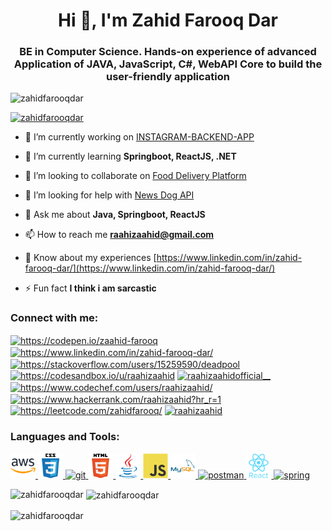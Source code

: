 <h1 align="center">Hi 👋, I'm Zahid Farooq Dar</h1>
<h3 align="center">BE in Computer Science. Hands-on experience of advanced Application of JAVA, JavaScript, C#, WebAPI Core to build the user-friendly application</h3>

<p align="left"> <img src="https://komarev.com/ghpvc/?username=zahidfarooqdar&label=Profile%20views&color=0e75b6&style=flat" alt="zahidfarooqdar" /> </p>

<p align="left"> <a href="https://github.com/ryo-ma/github-profile-trophy"><img src="https://github-profile-trophy.vercel.app/?username=zahidfarooqdar" alt="zahidfarooqdar" /></a> </p>

- 🔭 I’m currently working on [INSTAGRAM-BACKEND-APP](https://github.com/ZahidFarooqDar/insta-backend)

- 🌱 I’m currently learning **Springboot, ReactJS, .NET**

- 👯 I’m looking to collaborate on [Food Delivery Platform](https://github.com/ZahidFarooqDar/mctProject/tree/main/foodDelivery)

- 🤝 I’m looking for help with [News Dog API](https://github.com/ZahidFarooqDar/news-dog)

- 💬 Ask me about **Java, Springboot, ReactJS**

- 📫 How to reach me **raahizaahid@gmail.com**

- 📄 Know about my experiences [https://www.linkedin.com/in/zahid-farooq-dar/](https://www.linkedin.com/in/zahid-farooq-dar/)

- ⚡ Fun fact **I think i am sarcastic**

<h3 align="left">Connect with me:</h3>
<p align="left">
<a href="https://codepen.io/https://codepen.io/zaahid-farooq" target="blank"><img align="center" src="https://raw.githubusercontent.com/rahuldkjain/github-profile-readme-generator/master/src/images/icons/Social/codepen.svg" alt="https://codepen.io/zaahid-farooq" height="30" width="40" /></a>
<a href="https://linkedin.com/in/https://www.linkedin.com/in/zahid-farooq-dar/" target="blank"><img align="center" src="https://raw.githubusercontent.com/rahuldkjain/github-profile-readme-generator/master/src/images/icons/Social/linked-in-alt.svg" alt="https://www.linkedin.com/in/zahid-farooq-dar/" height="30" width="40" /></a>
<a href="https://stackoverflow.com/users/https://stackoverflow.com/users/15259590/deadpool" target="blank"><img align="center" src="https://raw.githubusercontent.com/rahuldkjain/github-profile-readme-generator/master/src/images/icons/Social/stack-overflow.svg" alt="https://stackoverflow.com/users/15259590/deadpool" height="30" width="40" /></a>
<a href="https://codesandbox.com/https://codesandbox.io/u/raahizaahid" target="blank"><img align="center" src="https://raw.githubusercontent.com/rahuldkjain/github-profile-readme-generator/master/src/images/icons/Social/codesandbox.svg" alt="https://codesandbox.io/u/raahizaahid" height="30" width="40" /></a>
<a href="https://instagram.com/raahizaahidofficial__" target="blank"><img align="center" src="https://raw.githubusercontent.com/rahuldkjain/github-profile-readme-generator/master/src/images/icons/Social/instagram.svg" alt="raahizaahidofficial__" height="30" width="40" /></a>
<a href="https://www.codechef.com/users/https://www.codechef.com/users/raahizaahid/" target="blank"><img align="center" src="https://cdn.jsdelivr.net/npm/simple-icons@3.1.0/icons/codechef.svg" alt="https://www.codechef.com/users/raahizaahid/" height="30" width="40" /></a>
<a href="https://www.hackerrank.com/https://www.hackerrank.com/raahizaahid?hr_r=1" target="blank"><img align="center" src="https://raw.githubusercontent.com/rahuldkjain/github-profile-readme-generator/master/src/images/icons/Social/hackerrank.svg" alt="https://www.hackerrank.com/raahizaahid?hr_r=1" height="30" width="40" /></a>
<a href="https://www.leetcode.com/https://leetcode.com/zahidfarooq/" target="blank"><img align="center" src="https://raw.githubusercontent.com/rahuldkjain/github-profile-readme-generator/master/src/images/icons/Social/leet-code.svg" alt="https://leetcode.com/zahidfarooq/" height="30" width="40" /></a>
<a href="https://auth.geeksforgeeks.org/user/raahizaahid" target="blank"><img align="center" src="https://raw.githubusercontent.com/rahuldkjain/github-profile-readme-generator/master/src/images/icons/Social/geeks-for-geeks.svg" alt="raahizaahid" height="30" width="40" /></a>
</p>

<h3 align="left">Languages and Tools:</h3>
<p align="left"> <a href="https://aws.amazon.com" target="_blank" rel="noreferrer"> <img src="https://raw.githubusercontent.com/devicons/devicon/master/icons/amazonwebservices/amazonwebservices-original-wordmark.svg" alt="aws" width="40" height="40"/> </a> <a href="https://www.w3schools.com/css/" target="_blank" rel="noreferrer"> <img src="https://raw.githubusercontent.com/devicons/devicon/master/icons/css3/css3-original-wordmark.svg" alt="css3" width="40" height="40"/> </a> <a href="https://git-scm.com/" target="_blank" rel="noreferrer"> <img src="https://www.vectorlogo.zone/logos/git-scm/git-scm-icon.svg" alt="git" width="40" height="40"/> </a> <a href="https://www.w3.org/html/" target="_blank" rel="noreferrer"> <img src="https://raw.githubusercontent.com/devicons/devicon/master/icons/html5/html5-original-wordmark.svg" alt="html5" width="40" height="40"/> </a> <a href="https://www.java.com" target="_blank" rel="noreferrer"> <img src="https://raw.githubusercontent.com/devicons/devicon/master/icons/java/java-original.svg" alt="java" width="40" height="40"/> </a> <a href="https://developer.mozilla.org/en-US/docs/Web/JavaScript" target="_blank" rel="noreferrer"> <img src="https://raw.githubusercontent.com/devicons/devicon/master/icons/javascript/javascript-original.svg" alt="javascript" width="40" height="40"/> </a> <a href="https://www.mysql.com/" target="_blank" rel="noreferrer"> <img src="https://raw.githubusercontent.com/devicons/devicon/master/icons/mysql/mysql-original-wordmark.svg" alt="mysql" width="40" height="40"/> </a> <a href="https://postman.com" target="_blank" rel="noreferrer"> <img src="https://www.vectorlogo.zone/logos/getpostman/getpostman-icon.svg" alt="postman" width="40" height="40"/> </a> <a href="https://reactjs.org/" target="_blank" rel="noreferrer"> <img src="https://raw.githubusercontent.com/devicons/devicon/master/icons/react/react-original-wordmark.svg" alt="react" width="40" height="40"/> </a> <a href="https://spring.io/" target="_blank" rel="noreferrer"> <img src="https://www.vectorlogo.zone/logos/springio/springio-icon.svg" alt="spring" width="40" height="40"/> </a> </p>

<p><img align="left" src="https://github-readme-stats.vercel.app/api/top-langs?username=zahidfarooqdar&show_icons=true&locale=en&layout=compact" alt="zahidfarooqdar" /></p>

<p>&nbsp;<img align="center" src="https://github-readme-stats.vercel.app/api?username=zahidfarooqdar&show_icons=true&locale=en" alt="zahidfarooqdar" /></p>

<p><img align="center" src="https://github-readme-streak-stats.herokuapp.com/?user=zahidfarooqdar&" alt="zahidfarooqdar" /></p>
